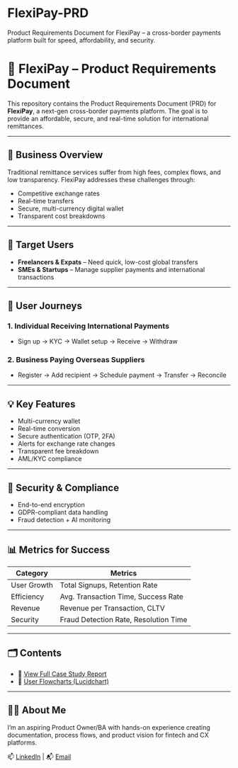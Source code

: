 # FlexiPay-PRD
Product Requirements Document for FlexiPay – a cross-border payments platform built for speed, affordability, and security.

# 💸 FlexiPay – Product Requirements Document

This repository contains the Product Requirements Document (PRD) for **FlexiPay**, a next-gen cross-border payments platform. The goal is to provide an affordable, secure, and real-time solution for international remittances.

---

## 🚀 Business Overview

Traditional remittance services suffer from high fees, complex flows, and low transparency. FlexiPay addresses these challenges through:

- Competitive exchange rates
- Real-time transfers
- Secure, multi-currency digital wallet
- Transparent cost breakdowns

---

## 🎯 Target Users

- **Freelancers & Expats** – Need quick, low-cost global transfers
- **SMEs & Startups** – Manage supplier payments and international transactions

---

## 🧩 User Journeys

### 1. Individual Receiving International Payments
- Sign up → KYC → Wallet setup → Receive → Withdraw

### 2. Business Paying Overseas Suppliers
- Register → Add recipient → Schedule payment → Transfer → Reconcile

---

## 💡 Key Features

- Multi-currency wallet
- Real-time conversion
- Secure authentication (OTP, 2FA)
- Alerts for exchange rate changes
- Transparent fee breakdown
- AML/KYC compliance

---

## 🔐 Security & Compliance

- End-to-end encryption
- GDPR-compliant data handling
- Fraud detection + AI monitoring

---

## 📊 Metrics for Success

| Category | Metrics |
|----------|---------|
| User Growth | Total Signups, Retention Rate |
| Efficiency | Avg. Transaction Time, Success Rate |
| Revenue | Revenue per Transaction, CLTV |
| Security | Fraud Detection Rate, Resolution Time |

---

## 🗂️ Contents

- 📄 [View Full Case Study Report](./FlexiPay%20-%20Case%20Study.pdf)
- 🔗 [User Flowcharts (Lucidchart)](https://lucid.app/lucidchart/64aaac94-d579-4ab4-b64a-1f1773833170/edit?view_items=AZgVYCW1uh1Y...)

---

## 👨‍💻 About Me

I’m an aspiring Product Owner/BA with hands-on experience creating documentation, process flows, and product vision for fintech and CX platforms.

📫 [LinkedIn](http://linkedin.com/in/paramjeet-singh-55459a163) | 📬 [Email](paramjeet_singh1995@yahoo.in)
